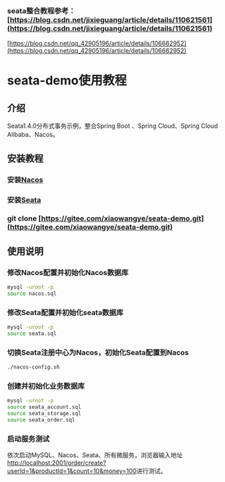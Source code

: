 ### seata整合教程参考： [https://blog.csdn.net/jixieguang/article/details/110621561](https://blog.csdn.net/jixieguang/article/details/110621561)
 [https://blog.csdn.net/qq_42905196/article/details/106662952](https://blog.csdn.net/qq_42905196/article/details/106662952)


# seata-demo使用教程

## 介绍
Seata1.4.0分布式事务示例，整合Spring Boot 、Spring Cloud、Spring Cloud Alibaba、Nacos。


## 安装教程

### 安装[Nacos](https://nacos.io/zh-cn/)
### 安装[Seata](https://seata.io/zh-cn/)
### git clone [https://gitee.com/xiaowangye/seata-demo.git](https://gitee.com/xiaowangye/seata-demo.git)

## 使用说明

### 修改Nacos配置并初始化Nacos数据库
```bash
mysql -uroot -p
source nacos.sql
```
### 修改Seata配置并初始化seata数据库
```bash
mysql -uroot -p
source seata.sql
```
### 切换Seata注册中心为Nacos，初始化Seata配置到Nacos
```bash
./nacos-config.sh
```
### 创建并初始化业务数据库
```bash
mysql -uroot -p
source seata_account.sql
source seata_storage.sql
source seata_order.sql
```
### 启动服务测试

依次启动MySQL、Nacos、Seata、所有微服务，浏览器输入地址[http://localhost:2001/order/create?userId=1&productId=1&count=10&money=100](http://localhost:2001/order/create?userId=1&productId=1&count=10&money=100)进行测试。

